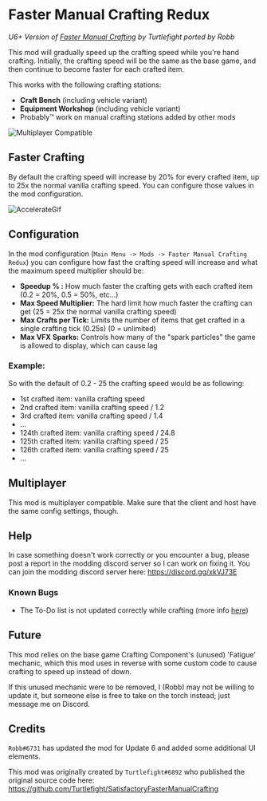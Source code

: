 # Faster Manual Crafting Redux

_U6+ Version of [Faster Manual Crafting](https://ficsit.app/mod/FasterManualCrafting) by Turtlefight ported by Robb_

This mod will gradually speed up the crafting speed while you're hand crafting.
Initially, the crafting speed will be the same as the base game, and then continue to become faster for each crafted item.

This works with the following crafting stations:

* **Craft Bench** (including vehicle variant)
* **Equipment Workshop** (including vehicle variant)
* Probably™ work on manual crafting stations added by other mods

![Multiplayer Compatible](https://i.imgur.com/RJRFE89.png)

## Faster Crafting

By default the crafting speed will increase by 20% for every crafted item, up to 25x the normal vanilla crafting speed.
You can configure those values in the mod configuration.

![AccelerateGif](https://raw.githubusercontent.com/budak7273/FasterManualCraftingRedux/master/ModPageAssets/Preview.gif)

## Configuration

In the mod configuration (`Main Menu -> Mods -> Faster Manual Crafting Redux`) you can configure how fast the crafting speed will increase and what the maximum speed multiplier should be:

* **Speedup % :** How much faster the crafting gets with each crafted item (0.2 = 20%, 0.5 = 50%, etc...)
* **Max Speed Multiplier:** The hard limit how much faster the crafting can get (25 = 25x the normal vanilla crafting speed)
* **Max Crafts per Tick:** Limits the number of items that get crafted in a single crafting tick (0.25s) (0 = unlimited)
* **Max VFX Sparks:** Controls how many of the "spark particles" the game is allowed to display, which can cause lag

### Example:

So with the default of 0.2 - 25 the crafting speed would be as following:

* 1st crafted item: vanilla crafting speed
* 2nd crafted item: vanilla crafting speed / 1.2
* 3rd crafted item: vanilla crafting speed / 1.4
* ...
* 124th crafted item: vanilla crafting speed / 24.8
* 125th crafted item: vanilla crafting speed / 25
* 126th crafted item: vanilla crafting speed / 25
* ...

## Multiplayer

This mod is multiplayer compatible.
Make sure that the client and host have the same config settings, though.

## Help

In case something doesn't work correctly or you encounter a bug,
please post a report in the modding discord server so I can work on fixing it.
You can join the modding discord server here: <https://discord.gg/xkVJ73E>

### Known Bugs

* The To-Do list is not updated correctly while crafting
  (more info [here](https://discord.com/channels/555424930502541343/555782140533407764/1175237863701487648))

## Future

This mod relies on the base game Crafting Component's (unused) 'Fatigue' mechanic,
which this mod uses in reverse with some custom code to cause crafting to speed up instead of down.

If this unused mechanic were to be removed, I (Robb) may not be willing to update it,
but someone else is free to take on the torch instead; just message me on Discord.

## Credits

`Robb#6731` has updated the mod for Update 6 and added some additional UI elements.

This mod was originally created by `Turtlefight#6892` who published the original source code here:
<https://github.com/Turtlefight/SatisfactoryFasterManualCrafting>
